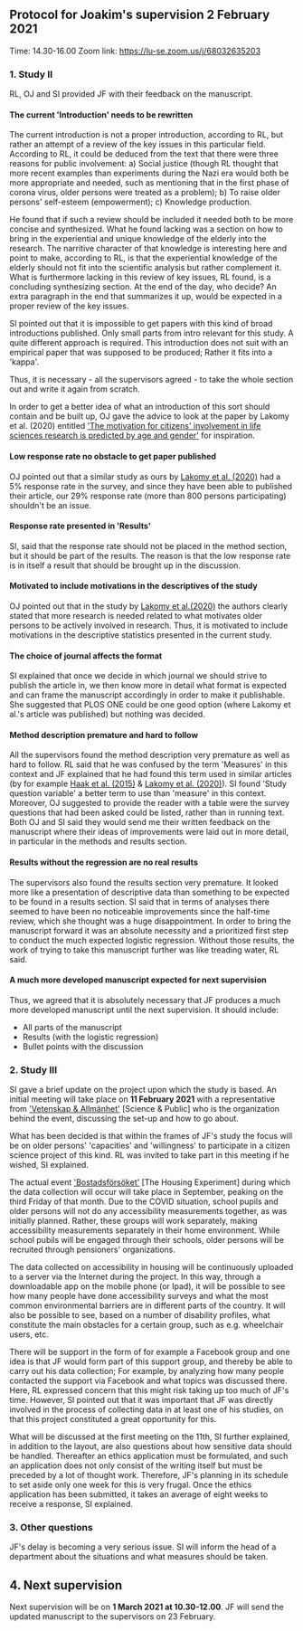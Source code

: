 ## Protocol for Joakim's supervision 2 February 2021 
Time: 14.30-16.00
Zoom link: <https://lu-se.zoom.us/j/68032635203>

### 1. Study II
RL, OJ and SI provided JF with their feedback on the manuscript. 

#### The current 'Introduction' needs to be rewritten
The current introduction is not a proper introduction, according to RL, but rather an attempt of a review of the key issues in this particular field. According to RL, it could be deduced from the text that there were three reasons for public involvement: a) Social justice (though RL thought that more recent examples than experiments during the Nazi era would both be more appropriate and needed, such as mentioning that in the first phase of corona virus, older persons were treated as a problem); b) To raise older persons' self-esteem (empowerment); c) Knowledge production.

He found that if such a review should be included it needed both to be more concise and synthesized. What he found lacking was a section on how to bring in the experiential and unique knowledge of the elderly into the research. The narritive character of that knowledge is interesting here and point to make, according to RL, is that the experiential knowledge of the elderly should not fit into the scientific analysis but rather complement it. What is furthermore lacking in this review of key issues, RL found, is a concluding synthesizing section. At the end of the day, who decide? An extra paragraph in the end that summarizes it up, would be expected in a proper review of the key issues.

SI pointed out that it is impossible to get papers with this kind of broad introductions published. Only small parts from intro relevant for this study. A quite different approach is required. This introduction does not suit with an empirical paper that was supposed to be produced; Rather it fits into a 'kappa'. 

Thus, it is necessary - all the supervisors agreed - to take the whole section out and write it again from scratch. 

In order to get a better idea of what an introduction of this sort should contain and be built up, OJ gave the advice to look at the paper by Lakomy et al. (2020) entitled ['The motivation for citizens' involvement in life sciences research is predicted by age and gender'](<https://journals.plos.org/plosone/article?id=10.1371/journal.pone.0237140>) for inspiration.

#### Low response rate no obstacle to get paper published
OJ pointed out that a similar study as ours by [Lakomy et al. (2020)](https://journals.plos.org/plosone/article?id=10.1371/journal.pone.0237140) had a 5% response rate in the survey, and since they have been able to published their article, our 29% response rate (more than 800 persons participating) shouldn't be an issue. 

#### Response rate presented in 'Results'
SI, said that the response rate should not be placed in the method section, but it should be part of the results. The reason is that the low response rate is in itself a result that should be brought up in the discussion.

#### Motivated to include motivations in the descriptives of the study
OJ pointed out that in the study by [Lakomy et al.(2020)](https://journals.plos.org/plosone/article?id=10.1371/journal.pone.0237140) the authors clearly stated that more research is needed related to what motivates older persons to be actively involved in research. Thus, it is motivated to include motivations in the descriptive statistics presented in the current study.

#### The choice of journal affects the format
SI explained that once we decide in which journal we should strive to publish the article in, we then know more in detail what format is expected and can frame the manuscript accordingly in order to make it publishable. She suggested that PLOS ONE could be one good option (where Lakomy et al.'s article was published) but nothing was decided.

#### Method description premature and hard to follow 
All the supervisors found the method description very premature as well as hard to follow. RL said that he was confused by the term 'Measures' in this context and JF explained that he had found this term used in similar articles (by for example [Haak et al. (2015)](https://www.sciencedirect.com/science/article/abs/pii/S0167494315300170) & [Lakomy et al. (2020)](https://journals.plos.org/plosone/article?id=10.1371/journal.pone.0237140)). SI found 'Study question variable' a better term to use than 'measure' in this context.  
Moreover, OJ suggested to provide the reader with a table were the survey questions that had been asked could be listed, rather than in running text. Both OJ and SI said they would send me their written feedback on the manuscript where their ideas of improvements were laid out in more detail, in particular in the methods and results section.

#### Results without the regression are no real results
The supervisors also found the results section very premature. It looked more like a presentation of descriptive data than something to be expected to be found in a results section. SI said that in terms of analyses there seemed to have been no noticeable improvements since the half-time review, which she thought was a huge disappointment. In order to bring the manuscript forward it was an absolute necessity and a prioritized first step to conduct the much expected logistic regression. Without those results, the work of trying to take this manuscript further was like treading water, RL said.

#### A much more developed manuscript expected for next supervision
Thus, we agreed that it is absolutely necessary that JF produces a much more developed manuscript until the next supervision. It should include:

* All parts of the manuscript 
* Results (with the logistic regression)
* Bullet points with the discussion


### 2. Study III

SI gave a brief update on the project upon which the study is based. An initial meeting will take place on **11 February 2021** with a representative from ['Vetenskap & Allmänhet'](https://v-a.se/) [Science & Public] who is the organization behind the event, discussing the set-up and how to go about. 

What has been decided is that within the frames of JF's study the focus will be on older persons' 'capacities' and 'willingness' to participate in a citizen science project of this kind. RL was invited to take part in this meeting if he wished, SI explained.

The actual event ['Bostadsförsöket'](https://forskarfredag.se/forskarfredags-massexperiment/bostadsforsoket/) [The Housing Experiment] during which the data collection will occur will take place in September, peaking on the third Friday of that month. Due to the COVID situation, school pupils and older persons will not do any accessibility measurements together, as was initially planned. Rather, these groups will work separately, making accessibility measurements separately in their home environment.
While school pubils will be engaged through their schools, older persons will be recruited through pensioners' organizations.

The data collected on accessibility in housing will be continuously uploaded to a server via the Internet during the project. In this way, through a downloadable app on the mobile phone (or Ipad), it will be possible to see how many people have done accessibility surveys and what the most common environmental barriers are in different parts of the country. It will also be possible to see, based on a number of disability profiles, what constitute the main obstacles for a certain group, such as e.g. wheelchair users, etc.

There will be support in the form of for example a Facebook group and one idea is that JF would form part of this support group, and thereby be able to carry out his data collection; For example, by analyzing how many people contacted the support via Facebook and what topics was discussed there. Here, RL expressed concern that this might risk taking up too much of JF's time. However, SI pointed out that it was important that JF was directly involved in the process of collecting data in at least one of his studies, on that this project constituted a great opportunity for this.

What will be discussed at the first meeting on the 11th, SI further explained, in addition to the layout, are also questions about how sensitive data should be handled. Thereafter an ethics application must be formulated, and such an application does not only consist of the writing itself but must be preceded by a lot of thought work. Therefore, JF's planning in its schedule to set aside only one week for this is very frugal. Once the ethics application has been submitted, it takes an average of eight weeks to receive a response, SI explained.

### 3. Other questions
JF's delay is becoming a very serious issue. SI will inform the head of a department about the situations and what measures should be taken. 

## 4. Next supervision
Next supervision will be on **1 March 2021 at 10.30-12.00**. JF will send the updated manuscript to the supervisors on 23 February.

